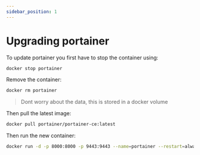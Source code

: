```yaml
---
sidebar_position: 1
---
```


# Upgrading portainer

To update portainer you first have to stop the container using:
``` sh
docker stop portainer
```

Remove the container:
``` sh
docker rm portainer
```

> Dont worry about the data, this is stored in a docker volume

Then pull the latest image:
``` sh
docker pull portainer/portainer-ce:latest
```

Then run the new container:
``` sh
docker run -d -p 8000:8000 -p 9443:9443 --name=portainer --restart=always -v /var/run/docker.sock:/var/run/docker.sock -v portainer_data:/data portainer/portainer-ce:latest
```
